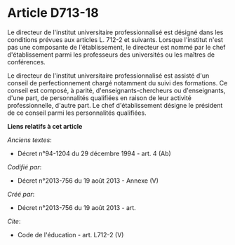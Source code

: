 # Article D713-18

Le directeur de l'institut universitaire professionnalisé est désigné dans les conditions prévues aux articles L. 712-2 et
suivants. Lorsque l'institut n'est pas une composante de l'établissement, le directeur est nommé par le chef d'établissement
parmi les professeurs des universités ou les maîtres de conférences. 

Le directeur de l'institut universitaire professionnalisé est assisté d'un conseil de perfectionnement chargé notamment du
suivi des formations. Ce conseil est composé, à parité, d'enseignants-chercheurs ou d'enseignants, d'une part, de
personnalités qualifiées en raison de leur activité professionnelle, d'autre part. Le chef d'établissement désigne le
président de ce conseil parmi les personnalités qualifiées.

**Liens relatifs à cet article**

_Anciens textes_:

  - Décret n°94-1204 du 29 décembre 1994 - art. 4 (Ab)

_Codifié par_:

  - Décret n°2013-756 du 19 août 2013 -  Annexe (V)

_Créé par_:

  - Décret n°2013-756 du 19 août 2013 - art.

_Cite_:

  - Code de l'éducation - art. L712-2 (V)
